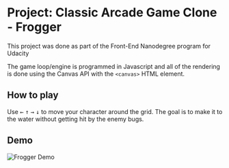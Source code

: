# Project: Classic Arcade Game Clone - Frogger

This project was done as part of the Front-End Nanodegree program for Udacity

The game loop/engine is programmed in Javascript and all of the rendering is done using the Canvas API with the `<canvas>` HTML element.

## How to play

Use <kbd>&#8592;</kbd> <kbd>&#8593;</kbd> <kbd>&#8594;</kbd> <kbd>&#8595;</kbd> to move your character around the grid. The goal is to make it to the water without getting hit by the enemy bugs.

## Demo

![Frogger Demo](images/demo.gif)
